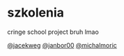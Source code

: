 # szkolenia

cringe school project bruh lmao

[@jacekweg](https://github.com/jacekweg) [@janbor00](https://github.com/janbor00) [@michalmoric](https://github.com/michalmoric)
